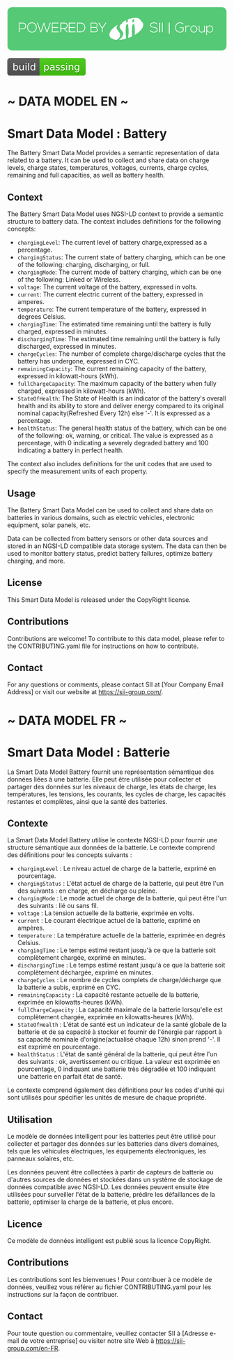 [![N|SII](https://github.com/ayoub198fillali/SiiDM-Battery/blob/main/Assets/POWERED%20BY.png?raw=true)](https://www.sii.com)

[![Build Status](https://github.com/ayoub198fillali/SiiDM-Battery/blob/main/Assets/passing.svg)](https://github.com/ayoub198fillali/SiiDM-Battery)

# ~ DATA MODEL EN ~

# Smart Data Model : Battery

The Battery Smart Data Model provides a semantic representation of data related to a battery. It can be used to collect and share data on charge levels, charge states, temperatures, voltages, currents, charge cycles, remaining and full capacities, as well as battery health.

## Context

The Battery Smart Data Model uses NGSI-LD context to provide a semantic structure to battery data. The context includes definitions for the following concepts:

- `chargingLevel`: The current level of battery charge,expressed as a percentage.
- `chargingStatus`: The current state of battery charging, which can be one of the following: charging, discharging, or full.
- `chargingMode`: The current mode of battery charging, which can be one of the following: Linked or Wireless.
- `voltage`: The current voltage of the battery, expressed in volts.
- `current`: The current electric current of the battery, expressed in amperes.
- `temperature`: The current temperature of the battery, expressed in degrees Celsius.
- `chargingTime`: The estimated time remaining until the battery is fully charged, expressed in minutes.
- `dischargingTime`: The estimated time remaining until the battery is fully discharged, expressed in minutes.
- `chargeCycles`: The number of complete charge/discharge cycles that the battery has undergone, expressed in CYC.
- `remainingCapacity`: The current remaining capacity of the battery, expressed in kilowatt-hours (kWh).
- `fullChargeCapacity`: The maximum capacity of the battery when fully charged, expressed in kilowatt-hours (kWh).
- `StateOfHealth`: The State of Health is an indicator of the battery's overall health and its ability to store and deliver energy compared to its original nominal capacity(Refreshed Every 12h) else '-'. It is expressed as a percentage.
- `healthStatus`: The general health status of the battery, which can be one of the following: ok, warning, or critical. The value is expressed as a percentage, with 0 indicating a severely degraded battery and 100 indicating a battery in perfect health.

The context also includes definitions for the unit codes that are used to specify the measurement units of each property.

## Usage

The Battery Smart Data Model can be used to collect and share data on batteries in various domains, such as electric vehicles, electronic equipment, solar panels, etc.

Data can be collected from battery sensors or other data sources and stored in an NGSI-LD compatible data storage system. The data can then be used to monitor battery status, predict battery failures, optimize battery charging, and more.

## License

This Smart Data Model is released under the CopyRight license.

## Contributions

Contributions are welcome! To contribute to this data model, please refer to the CONTRIBUTING.yaml file for instructions on how to contribute.

## Contact

For any questions or comments, please contact SII at [Your Company Email Address] or visit our website at https://sii-group.com/.

# ~ DATA MODEL FR ~

# Smart Data Model : Batterie

La Smart Data Model Battery fournit une représentation sémantique des données liées à une batterie. Elle peut être utilisée pour collecter et partager des données sur les niveaux de charge, les états de charge, les températures, les tensions, les courants, les cycles de charge, les capacités restantes et complètes, ainsi que la santé des batteries.

## Contexte

La Smart Data Model Battery utilise le contexte NGSI-LD pour fournir une structure sémantique aux données de la batterie. Le contexte comprend des définitions pour les concepts suivants :

- `chargingLevel` : Le niveau actuel de charge de la batterie, exprimé en pourcentage.
- `chargingStatus` : L'état actuel de charge de la batterie, qui peut être l'un des suivants : en charge, en décharge ou pleine.
- `chargingMode` : Le mode actuel de charge de la batterie, qui peut être l'un des suivants : lié ou sans fil.
- `voltage` : La tension actuelle de la batterie, exprimée en volts.
- `current` : Le courant électrique actuel de la batterie, exprimé en ampères.
- `temperature` : La température actuelle de la batterie, exprimée en degrés Celsius.
- `chargingTime` : Le temps estimé restant jusqu'à ce que la batterie soit complètement chargée, exprimé en minutes.
- `dischargingTime` : Le temps estimé restant jusqu'à ce que la batterie soit complètement déchargée, exprimé en minutes.
- `chargeCycles` : Le nombre de cycles complets de charge/décharge que la batterie a subis, exprimé en CYC.
- `remainingCapacity` : La capacité restante actuelle de la batterie, exprimée en kilowatts-heures (kWh).
- `fullChargeCapacity` : La capacité maximale de la batterie lorsqu'elle est complètement chargée, exprimée en kilowatts-heures (kWh).
- `StateOfHealth` : L'état de santé est un indicateur de la santé globale de la batterie et de sa capacité à stocker et fournir de l'énergie par rapport à sa capacité nominale d'origine(actualisé chaque 12h) sinon prend '-'. Il est exprimé en pourcentage.
- `healthStatus` : L'état de santé général de la batterie, qui peut être l'un des suivants : ok, avertissement ou critique. La valeur est exprimée en pourcentage, 0 indiquant une batterie très dégradée et 100 indiquant une batterie en parfait état de santé.

Le contexte comprend également des définitions pour les codes d'unité qui sont utilisés pour spécifier les unités de mesure de chaque propriété.

## Utilisation

Le modèle de données intelligent pour les batteries peut être utilisé pour collecter et partager des données sur les batteries dans divers domaines, tels que les véhicules électriques, les équipements électroniques, les panneaux solaires, etc.

Les données peuvent être collectées à partir de capteurs de batterie ou d'autres sources de données et stockées dans un système de stockage de données compatible avec NGSI-LD. Les données peuvent ensuite être utilisées pour surveiller l'état de la batterie, prédire les défaillances de la batterie, optimiser la charge de la batterie, et plus encore.

## Licence

Ce modèle de données intelligent est publié sous la licence CopyRight.

## Contributions

Les contributions sont les bienvenues ! Pour contribuer à ce modèle de données, veuillez vous référer au fichier CONTRIBUTING.yaml pour les instructions sur la façon de contribuer.

## Contact

Pour toute question ou commentaire, veuillez contacter SII à [Adresse e-mail de votre entreprise] ou visiter notre site Web à https://sii-group.com/en-FR.
